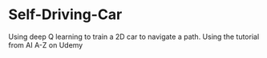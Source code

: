 # Self-Driving-Car
Using deep Q learning to train a 2D car to navigate a path. Using the tutorial from AI A-Z on Udemy
